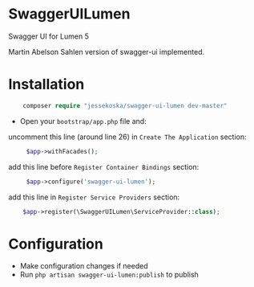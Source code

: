 SwaggerUILumen
==========

Swagger UI for Lumen 5

Martin Abelson Sahlen version of swagger-ui implemented.

Installation
============

```php
    composer require "jessekoska/swagger-ui-lumen dev-master"
```

- Open your `bootstrap/app.php` file and: 

uncomment this line (around line 26) in `Create The Application` section:
```php
     $app->withFacades();
```

add this line before `Register Container Bindings` section:
```php
     $app->configure('swagger-ui-lumen');
```

add this line in `Register Service Providers` section:
```php
    $app->register(\SwaggerUILumen\ServiceProvider::class);
```

Configuration
============

- Make configuration changes if needed 
- Run `php artisan swagger-ui-lumen:publish` to publish
